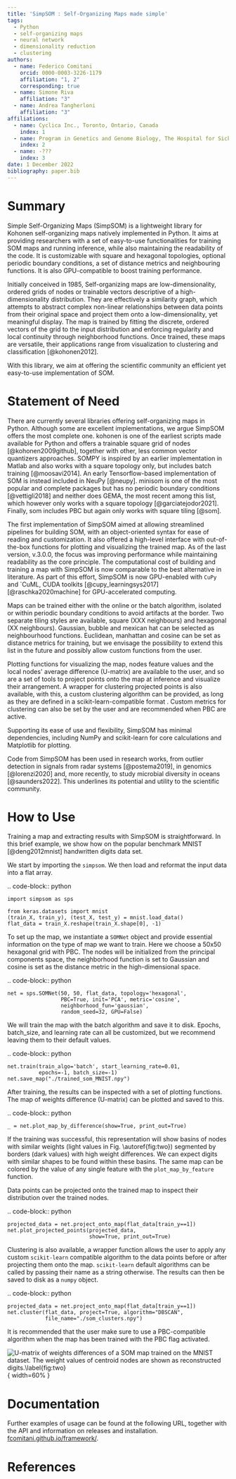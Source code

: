 ```yaml
---
title: 'SimpSOM : Self-Organizing Maps made simple'
tags:
  - Python
  - self-organizing maps
  - neural network
  - dimensionality reduction
  - clustering
authors:
  - name: Federico Comitani
    orcid: 0000-0003-3226-1179
    affiliation: "1, 2" 
    corresponding: true
  - name: Simone Riva
    affiliation: "3" 
  - name: Andrea Tangherloni
    affiliation: "3" 
affiliations:
  - name: Cyclica Inc., Toronto, Ontario, Canada
    index: 1
  - name: Program in Genetics and Genome Biology, The Hospital for Sick Children, Toronto, Ontario, Canada
    index: 2
  - name: -???
    index: 3
date: 1 December 2022
bibliography: paper.bib
---
```


# Summary

Simple Self-Organizing Maps (SimpSOM) is a lightweight library for Kohonen self-organizing maps natively implemented in Python. 
It aims at providing researchers with a set of easy-to-use functionalities for training SOM maps and running inference, while also maintaining the readability of the code. It is customizable with square and hexagonal topologies, optional periodic boundary conditions, a set of distance metrics and neighbouring functions. It is also GPU-compatible to boost training performance.

Initially conceived in 1985, Self-organizing maps are low-dimensionality, ordered grids of nodes or trainable vectors descriptive of a high-dimensionality distribution. They are effectively a similarity graph, which attempts to abstract complex non-linear relationships between data points from their original space and project them onto a low-dimensionality, yet meaningful display. The map is trained by fitting the discrete, ordered vectors of the grid to the input distribution and enforcing regularity and local continuity through neighborhood functions. Once trained, these maps are versatile, their applications range from visualization to clustering and classification [@kohonen2012].

With this library, we aim at offering the scientific community an efficient yet easy-to-use implementation of SOM.

# Statement of Need

There are currently several libraries offering self-organizing maps in Python. Although some are excellent implementations, we argue SimpSOM offers the most complete one. 
kohonen is one of the earliest scripts made available for Python and offers a trainable square grid of nodes [@kohonen2009github], together with other, less common vector quantizers approaches. SOMPY is inspired by an earlier implementation in Matlab and also works with a square topology only, but includes batch training [@moosavi2014]. An early Tensorflow-based implementation of SOM is instead included in NeuPy [@neupy]. minisom is one of the most popular and complete packages but has no periodic boundary conditions [@vettigli2018] and neither does GEMA, the most recent among this list, which however only works with a square topology [@garciatejodor2021]. Finally, som includes PBC but again only works with square tiling [@som].

The first implementation of SimpSOM aimed at allowing streamlined pipelines for building SOM, with an object-oriented syntax for ease of reading and customization. It also offered a high-level interface with out-of-the-box functions for plotting and visualizing the trained map.
As of the last version, v.3.0.0, the focus was improving performance while maintaining readability as the core principle. The computational cost of building and training a map with SimpSOM is now comparable to the best alternative in literature. As part of this effort, SimpSOM is now GPU-enabled with `CuPy` and `CuML, 
CUDA toolkits [@cupy_learningsys2017][@raschka2020machine] for GPU-accelerated computing. 
<!-- figure efficiency -->
<!-- are we the only one with a GPU implementation? -->

Maps can be trained either with the online or the batch algorithm, isolated or within periodic boundary conditions to avoid artifacts at the border. Two separate tiling styles are available, square (XXX neighbours) and hexagonal (XX neighbours). Gaussian, bubble and mexican hat can be selected as neighbourhood functions. Euclidean, manhattan and cosine can be set as distance metrics for training, but we envisage the possibility to extend this list in the future and possibly allow custom functions from the user. 
<!-- PBC and GPU major points -->

Plotting functions for visualizing the map, nodes feature values and the local nodes' average difference (U-matrix) are available to the user, and so are a set of tools to project points onto the map at inference and visualize their arrangement.
A wrapper for clustering projected points is also available, with this, a custom clustering algorithm can be provided, as long as they are defined in a scikit-learn-compatible format <!-- cite -->. Custom metrics for clustering can also be set by the user and are recommended when PBC are active. 

Supporting its ease of use and flexibility, SimpSOM has minimal dependencies, including NumPy and scikit-learn for core calculations and Matplotlib for plotting.

Code from SimpSOM has been used in research works, from outlier detection in signals from radar systems [@postema2019], in genomics [@lorenzi2020] and, more recently, to study microbial diversity in oceans [@saunders2022]. This underlines its potential and utility to the scientific community. 

# How to Use

Training a map and extracting results with SimpSOM is straightforward.
In this brief example, we show how on the popular benchmark MNIST [@deng2012mnist] handwritten digits data set. 

We start by importing the `simpsom`. We then load and reformat the input data into a flat array.

.. code-block:: python

    import simpsom as sps

    from keras.datasets import mnist
    (train_X, train_y), (test_X, test_y) = mnist.load_data()
    flat_data = train_X.reshape(train_X.shape[0], -1)

To set up the map, we instantiate a `SOMNet` object and provide essential information on the type of map we want to train.
Here we choose a 50x50 hexagonal grid with PBC. The nodes will be initialized
from the principal components space, the neighborhood function is set to Gaussian and cosine is set as the distance metric 
in the high-dimensional space.

.. code-block:: python

    net = sps.SOMNet(50, 50, flat_data, topology='hexagonal', 
                     PBC=True, init='PCA', metric='cosine', 
                     neighborhood_fun='gaussian',
                     random_seed=32, GPU=False)

We will train the map with the batch algorithm and save it to disk.
Epochs, batch_size, and learning rate can all be customized, but we recommend leaving them
to their default values.

.. code-block:: python

    net.train(train_algo='batch', start_learning_rate=0.01, 
              epochs=-1, batch_size=-1)
    net.save_map("./trained_som_MNIST.npy")


After training, the results can be inspected with a set of plotting functions.
The map of weights difference (U-matrix) can be plotted and saved to this.

.. code-block:: python

    _ = net.plot_map_by_difference(show=True, print_out=True)        

If the training was successful, this representation will show basins of nodes with similar weights (light values in Fig. \autoref{fig:two})
segmented by borders (dark values) with high weight differences. We can expect digits with similar shapes to be found within these basins.
The same map can be colored by the value of any single feature with the `plot_map_by_feature` function.

Data points can be projected onto the trained map to inspect their distribution over the trained nodes.

.. code-block:: python
    
    projected_data = net.project_onto_map(flat_data[train_y==1])
    net.plot_projected_points(projected_data,
                              show=True, print_out=True)

Clustering is also available, a wrapper function allows the user to apply any custom `scikit-learn` 
compatible algorithm to the data points before or after projecting them onto the map.
`scikit-learn` default algorithms can be called by passing their name as a string otherwise.
The results can then be saved to disk as a `numpy` object. 

.. code-block:: python
    
    projected_data = net.project_onto_map(flat_data[train_y==1])
    net.cluster(flat_data, project=True, algorithm="DBSCAN",
                file_name="./som_clusters.npy")

It is recommended that the user make sure to use a PBC-compatible algorithm when the map
has been trained with the PBC flag activated.

![U-matrix of weights differences of a SOM map trained on the MNIST dataset. The weight values of centroid nodes are shown as reconstructed digits.\label{fig:two}](figs/mnist_example.png){ width=60% }

# Documentation

Further examples of usage can be found at the following URL, together with the API and information
on releases and installation. 
[fcomitani.github.io/framework/](https://simpsom.readthedocs.io/en/latest/index.html).

<!-- Acknowledgements if any -->

# References
